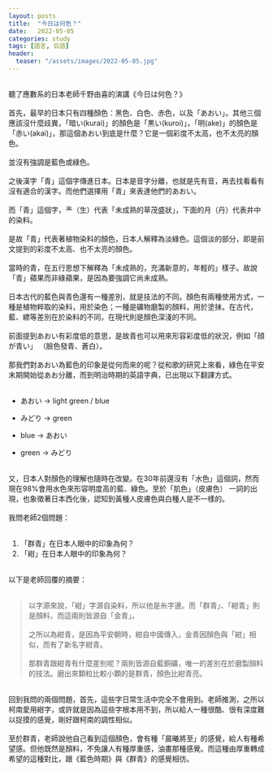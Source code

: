 ```yaml
---
layout: posts
title:  "今日は何色？"
date:   2022-05-05
categories: study
tags: [語言, 日語]
header: 
  teaser: "/assets/images/2022-05-05.jpg"
---
```

<br>
聽了應數系的日本老師千野由喜的演講《今日は何色？》<br><br>
首先，最早的日本只有四種顏色：黑色、白色、赤色，以及「あおい」。其他三個應該沒什麼歧異，「暗い(kurai)」的顏色是「黒い(kuroi)」，「明(ake)」的顏色是「赤い(akai)」，那這個あおい到底是什麼？它是一個彩度不太高，也不太亮的顏色。<br><br>
並沒有強調是藍色或綠色。<br><br>
之後漢字「青」這個字傳進日本。日本是音字分離，也就是先有音，再去找看看有沒有適合的漢字。而他們選擇用「青」來表達他們的あおい。<br><br>
而「青」這個字，龶（生）代表「未成熟的草茂盛狀」，下面的月（丹）代表井中的染料。<br><br>
是故「青」代表著植物染料的顏色，日本人解釋為淡綠色。這個淡的部分，即是前文提到的彩度不太高、也不太亮的顏色。<br><br>
當時的青，在五行思想下解釋為「未成熟的，充滿新意的，年輕的」樣子。故說「青」蘋果而非綠蘋果，是因為要強調它尚未成熟。<br><br>
日本古代的藍色與青色還有一種差別，就是技法的不同。顏色有兩種使用方式，一種是植物粹取的染料，用於染色；一種是礦物磨製的顏料，用於塗抹。在古代，藍、縹等差別在於染料的不同，在現代則是顏色深淺的不同。<br><br>
前面提到あおい有彩度低的意思，是故青也可以用來形容彩度低的狀況，例如「顔が青い」 （臉色發青、蒼白）。<br><br>
那我們對あおい為藍色的印象是從何而來的呢？從和歌的研究上來看，綠色在平安末期開始從あお分離，而到明治時期的英語字典，已出現以下翻譯方式。<br><br>

- あおい → light green / blue
- みどり → green

- blue → あおい
- green → みどり
<br>
又，日本人對顏色的理解也隨時在改變。在30年前還沒有「水色」這個詞，然而現在98%會用水色來形容明度高的藍、綠色。至於「肌色」（皮膚色） 一詞的出現，也象徵著日本西化後，認知到黃種人皮膚色與白種人是不一樣的。<br><br>
我問老師2個問題：<br><br>

1. 「群青」在日本人眼中的印象為何？
2. 「紺」在日本人眼中的印象為何？
<br>
以下是老師回覆的摘要：<br><br>

> 以字源來說，「紺」字源自染料，所以他是糸字邊。而「群青」、「紺青」則是顏料，而這兩則皆源自「金青」。<br><br>
> 之所以為紺青，是因為平安朝時，紺自中國傳入，金青因顏色與「紺」相似，而有了新名字紺青。<br><br>
> 那群青跟紺青有什麼差別呢？兩則皆源自藍銅礦，唯一的差別在於磨製顏料的技法。磨出來顆粒比較小顆的是群青，顏色比紺青亮。<br>
<br>
回到我問的兩個問題，首先，這些字日常生活中完全不會用到。老師推測，之所以柯南愛用紺字，或許就是因為這些字根本用不到，所以給人一種很酷、很有深度難以捉摸的感覺，剛好跟柯南的調性相似。<br><br>
至於群青，老師說他自己看到這個顏色，會有種「晨曦將至」的感覺，給人有種希望感。但他既然是顏料，不免讓人有種厚重感，油畫那種感覺。而這種由厚重轉成希望的這種對比，跟《藍色時期》與《群青》的感覺相彷。<br><br>